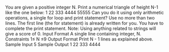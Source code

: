 You are given a positive integer N. Print a numerical triangle of height N-1 like the one below:
1
22
333 4444 55555
Can you do it using only arithmetic operations, a single for loop and print statement?
Use no more than two lines. The first line (the for statement) is already written for you. You have to complete the print statement.
Note: Using anything related to strings will give a score of 0.
Input Format
A single line containing integer, N.
Constraints
1≤ N ≤9
Output Format
Print N - 1 lines as explained above.
Sample Input
5
Sample Output
1
22
333
4444  

